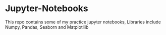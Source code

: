 # Jupyter-Notebooks
This repo contains some of my practice jupyter notebooks,
Libraries include Numpy, Pandas, Seaborn and Matplotliib
